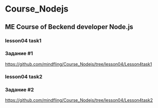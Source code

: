 # Course_Nodejs

## ME Course of Beckend developer Node.js


### lesson04 task1

### Задание #1

<https://github.com/mindfling/Course_Nodejs/tree/lesson04/Lesson4task1>


### lesson04 task2

### Задание #2

<https://github.com/mindfling/Course_Nodejs/tree/lesson04/Lesson4task2>

